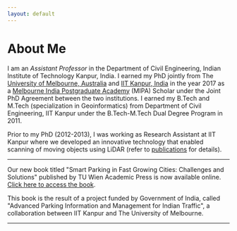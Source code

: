 ```yaml
---
layout: default
---
```

# About Me
I am an _Assistant Professor_ in the Department of Civil Engineering, Indian Institute of Technology Kanpur, India. I earned my PhD jointly from The [University of Melbourne, Australia](https://www.unimelb.edu.au/) and [IIT Kanpur, India](https://www.iitk.ac.in/) in the year 2017 as a [Melbourne India Postgraduate Academy](https://mipa.unimelb.edu.au/) (MIPA) Scholar under the Joint PhD Agreement between the two institutions. I earned my B.Tech and M.Tech (specialization in Geoinformatics) from Department of Civil Engineering, IIT Kanpur under the B.Tech-M.Tech Dual Degree Program in 2011.

Prior to my PhD (2012-2013), I was working as Research Assistant at IIT Kanpur where we developed an innovative technology that enabled scanning of moving objects using LiDAR (refer to [publications](./publications.html) for details).

* * *
Our new book titled "Smart Parking in Fast Growing Cities: Challenges and Solutions" published by TU Wien Academic Press is now available online. [Click here to access the book](https://www.tuwien.at/academicpress/en/product/smart-parking-in-fast-growing-cities-ebook/).

This book is the result of a project funded by Government of India, called "Advanced Parking Information and Management for Indian Traffic", a collaboration between IIT Kanpur and The University of Melbourne.
* * *
